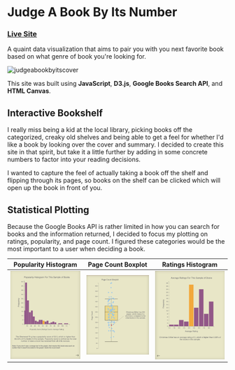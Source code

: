 # Judge A Book By Its Number

### [Live Site](https://glenpark00.github.io/JudgeABookByItsNumber/)

A quaint data visualization that aims to pair you with you next favorite book based on what genre of book you're looking for.

![judgeabookbyitscover](https://github.com/glenpark00/JudgeABookByItsNumber/blob/master/src/assets/homepage.gif)

This site was built using **JavaScript**, **D3.js**, **Google Books Search API**, and **HTML Canvas**.

## Interactive Bookshelf

I really miss being a kid at the local library, picking books off the categorized, creaky old shelves and being able to get a feel for whether I'd like a book by looking over the cover and summary. I decided to create this site in that spirit, but take it a little further by adding in some concrete numbers to factor into your reading decisions.

I wanted to capture the feel of actually taking a book off the shelf and flipping through its pages, so books on the shelf can be clicked which will open up the book in front of you. 

## Statistical Plotting

Because the Google Books API is rather limited in how you can search for books and the information returned, I decided to focus my plotting on ratings, popularity, and page count. I figured these categories would be the most important to a user when deciding a book. 

| Popularity Histogram | Page Count Boxplot | Ratings Histogram | 
| -------------------- | ------------------ | ----------------- |
| ![pop_hist](https://github.com/glenpark00/JudgeABookByItsNumber/blob/master/src/assets/pop_hist.png) | ![page_count_boxplot](https://github.com/glenpark00/JudgeABookByItsNumber/blob/master/src/assets/page_count_boxplot.png) | ![ratings_hist](https://github.com/glenpark00/JudgeABookByItsNumber/blob/master/src/assets/rating_hist.png)

